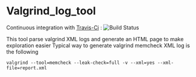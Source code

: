 # Valgrind_log_tool

Continuous integration with [Travis-Ci](https://travis-ci.org/quicky2000/valgrind_log_tool) : ![Build Status](https://travis-ci.org/quicky2000/valgrind_log_tool.svg?branch=master)

This tool parse valgrind XML logs and generate an HTML page to make exploration easier
Typical way to generate valgrind memcheck XML log is the following

```valgrind --tool=memcheck --leak-check=full -v --xml=yes --xml-file=report.xml```
